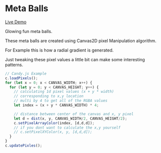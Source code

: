# Meta Balls

[Live Demo](https://anuraghazra.github.io/CanvasFun/metaBalls/)

Glowing fun meta balls.

These meta balls are created using Canvas2D pixel Manipulation algorithm.


For Example this is how a radial gradient is generated.

Just tweaking these pixel values a little bit can make some interesting patterns. 
```javascript
// Candy.js Example
c.loadPixels();
for (let x = 0; x < CANVAS_WIDTH; x++) {
  for (let y = 0; y < CANVAS_HEIGHT; y++) {
    // calculating 1d pixel values (x + y * width)
    // corresponding to x,y location
    // multi by 4 to get all of the RGBA values
    let index = (x + y * CANVAS_WIDTH) * 4;

    // distance between center of the canvas and x, y pixel
    let d = dist(x, y, CANVAS_WIDTH/2, CANVAS_HEIGHT/2);
    c.setPixelArrayColor(index, [d,d,d]);
    // if you dont want to calculate the x,y yourself
    // c.setPixelXYColor(x, y, [d,d,d]);
  }
}
c.updatePixles();
```